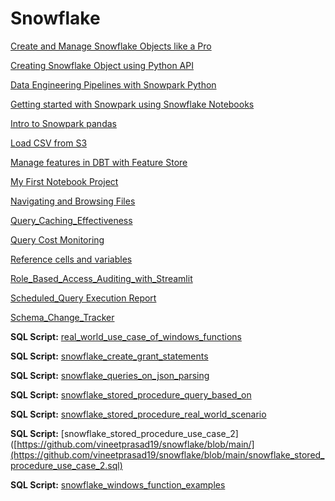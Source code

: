 # Snowflake

[Create and Manage Snowflake Objects like a Pro](https://github.com/vineetprasad19/snowflake/blob/main/Create%20and%20Manage%20Snowflake%20Objects%20like%20a%20Pro/Create%20and%20Manage%20Snowflake%20Objects%20like%20a%20Pro.ipynb)  
  
[Creating Snowflake Object using Python API](https://github.com/vineetprasad19/snowflake/blob/main/Creating%20Snowflake%20Object%20using%20Python%20API/Creating%20Snowflake%20Object%20using%20Python%20API.ipynb)  

[Data Engineering Pipelines with Snowpark Python](https://github.com/vineetprasad19/snowflake/blob/main/Data%20Engineering%20Pipelines%20with%20Snowpark%20Python/Data%20Engineering%20Pipelines%20with%20Snowpark%20Python.ipynb)  

[Getting started with Snowpark using Snowflake Notebooks](https://github.com/vineetprasad19/snowflake/blob/main/Getting%20started%20with%20Snowpark%20using%20Snowflake%20Notebooks/Getting%20Started%20with%20Snowpark%20using%20Snowflake%20notebooks.ipynb)

[Intro to Snowpark pandas](https://github.com/vineetprasad19/snowflake/blob/main/Intro%20to%20Snowpark%20pandas/Intro%20to%20Snowpark%20pandas.ipynb)

[Load CSV from S3](https://github.com/vineetprasad19/snowflake/blob/main/Load%20CSV%20from%20S3/Load%20CSV%20from%20S3.ipynb)

[Manage features in DBT with Feature Store](https://github.com/vineetprasad19/snowflake/blob/main/Manage%20features%20in%20DBT%20with%20Feature%20Store/Manage%20features%20in%20DBT%20with%20Feature%20Store.ipynb)

[My First Notebook Project](https://github.com/vineetprasad19/snowflake/blob/main/My%20First%20Notebook%20Project/My%20First%20Notebook%20Project.ipynb)

[Navigating and Browsing Files](https://github.com/vineetprasad19/snowflake/blob/main/Navigating%20and%20Browsing%20Files/Navigating%20and%20Browsing%20Files.ipynb)

[Query_Caching_Effectiveness](https://github.com/vineetprasad19/snowflake/blob/main/Query_Caching_Effectiveness/Query_Caching_Effectiveness.ipynb)

[Query Cost Monitoring](https://github.com/vineetprasad19/snowflake/blob/main/Query_Cost_Monitoring/Query_Cost_Monitoring.ipynb)

[Reference cells and variables](https://github.com/vineetprasad19/snowflake/blob/main/Reference%20cells%20and%20variables/Reference%20cells%20and%20variables.ipynb)

[Role_Based_Access_Auditing_with_Streamlit](https://github.com/vineetprasad19/snowflake/blob/main/Role_Based_Access_Auditing_with_Streamlit/Role_Based_Access_Auditing_with_Streamlit.ipynb)

[Scheduled_Query Execution Report](https://github.com/vineetprasad19/snowflake/blob/main/Scheduled_Query_Execution_Report/Scheduled_Query_Execution_Report.ipynb)

[Schema_Change_Tracker](https://github.com/vineetprasad19/snowflake/blob/main/Schema_Change_Tracker/Schema_Change_Tracker.ipynb)

**SQL Script:** [real_world_use_case_of_windows_functions](https://github.com/vineetprasad19/snowflake/blob/main/real_world_use_case_of_windows_functions.sql)

**SQL Script:** [snowflake_create_grant_statements](https://github.com/vineetprasad19/snowflake/blob/main/snowflake_create_grant_statements.sql)

**SQL Script:** [snowflake_queries_on_json_parsing](https://github.com/vineetprasad19/snowflake/blob/main/snowflake_queries_on_json_parsing.sql)

**SQL Script:** [snowflake_stored_procedure_query_based_on](https://github.com/vineetprasad19/snowflake/blob/main/snowflake_stored_procedure_query_based_on_real_scenario.sql)

**SQL Script:** [snowflake_stored_procedure_real_world_scenario](https://github.com/vineetprasad19/snowflake/blob/main/snowflake_stored_procedure_real_world_scenario.sql)

**SQL Script:** [snowflake_stored_procedure_use_case_2]([https://github.com/vineetprasad19/snowflake/blob/main/](https://github.com/vineetprasad19/snowflake/blob/main/snowflake_stored_procedure_use_case_2.sql)

**SQL Script:** [snowflake_windows_function_examples](https://github.com/vineetprasad19/snowflake/blob/main/snowflake_windows_function_examples.sql)
